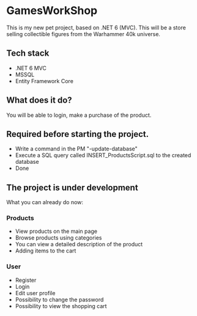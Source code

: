 # GamesWorkShop

This is my new pet project, based on .NET 6 (MVC). This will be a store selling collectible figures from the Warhammer 40k universe.

## Tech stack
- .NET 6 MVC
- MSSQL
- Entity Framework Core


## What does it do?
You will be able to login, make a purchase of the product. 

## Required before starting the project.
- Write a command in the PM "-update-database"
- Execute a SQL query called INSERT_ProductsScript.sql to the created database
- Done

## The project is under development

What you can already do now:
### Products
- View products on the main page
- Browse products using categories
- You can view a detailed description of the product
- Adding items to the cart

### User
- Register
- Login
- Edit user profile
- Possibility to change the password
- Possibility to view the shopping cart
